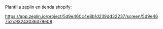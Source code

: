Plantilla zeplin en tienda shopify:

https://app.zeplin.io/project/5d9e460c4e8b1d239dd32237/screen/5d9e46752c93243036079e08
